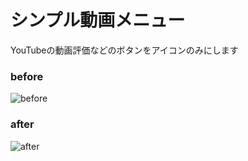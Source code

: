 # シンプル動画メニュー

YouTubeの動画評価などのボタンをアイコンのみにします

### before

![before](https://user-images.githubusercontent.com/3516343/160254669-8d0ba087-ce5a-412d-b7a4-51a505a13623.png)

### after

![after](https://user-images.githubusercontent.com/3516343/160254670-81a79cc5-d8af-4c7e-9e40-c278f6ab3c4e.png)

